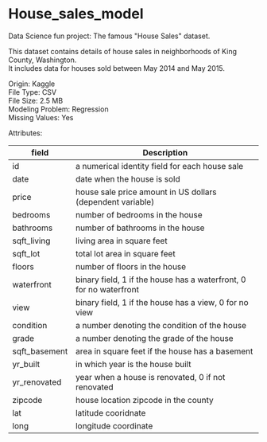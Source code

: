 # House_sales_model
Data Science fun project: The famous "House Sales" dataset.

This dataset contains details of house sales in neighborhoods of King County, Washington.   
It includes data for houses sold between May 2014 and May 2015.

Origin: Kaggle  
File Type: CSV  
File Size: 2.5 MB  
Modeling Problem: Regression  
Missing Values: Yes 

Attributes: 

|field |Description|
|---|---|
|id | a numerical identity field for each house sale
|date | date when the house is sold
|price | house sale price amount in US dollars (dependent variable) 
|bedrooms | number of bedrooms in the house
|bathrooms | number of bathrooms in the house 
|sqft_living | living area in square feet 
|sqft_lot | total lot area in square feet 
|floors | number of floors in the house 
|waterfront | binary field, 1 if the house has a waterfront, 0 for no waterfront 
|view | binary field, 1 if the house has a view, 0 for no view 
|condition | a number denoting the condition of the house 
|grade | a number denoting the grade of the house 
|sqft_basement | area in square feet if the house has a basement 
|yr_built | in which year is the house built 
|yr_renovated | year when a house is renovated, 0 if not renovated 
|zipcode | house location zipcode in the county 
|lat | latitude cooridnate 
|long | longitude coordinate
